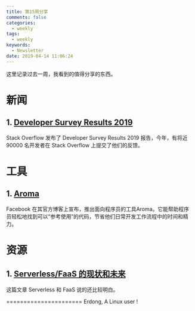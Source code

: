 ```yaml
---
title: 第15周分享
comments: false
categories:
  - weekly
tags:
  - weekly
keywords:
  - Newsletter
date: 2019-04-14 11:06:24
---
```



这里记录过去一周，我看到的值得分享的东西。
<!--more-->

# 新闻

## 1. [Developer Survey Results 2019](https://insights.stackoverflow.com/survey/2019)

Stack Overflow 发布了 Developer Survey Results 2019 报告，今年，有将近 90000 名开发者在 Stack Overflow 上提交了他们的反馈。


# 工具

## 1. [Aroma](http://www.eeworld.com.cn/mp/QbitAI/a64179.jspx)

Facebook 在其官方博客上宣布，推出面向程序员的工具Aroma。它能帮助程序员轻松地找到可以“参考使用”的代码，节省他们日常开发工作流程中的时间和精力。

# 资源

## 1. [Serverless/FaaS 的现状和未来](http://jolestar.com/serverless-faas-current-status-and-future/)

这篇文章 Serverless 和 FaaS 说的还比较明白。



======================
Erdong, A Linux user !
